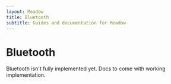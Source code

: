 ```yaml
---
layout: Meadow
title: Bluetooth
subtitle: Guides and documentation for Meadow
---
```


# Bluetooth

Bluetooth isn't fully implemented yet. Docs to come with working implementation.